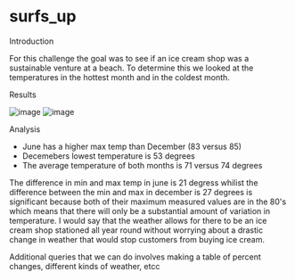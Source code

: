 # surfs_up

Introduction

For this challenge the goal was to see if an ice cream shop was a sustainable venture at a beach. To determine this we looked at the temperatures in the hottest month and in the coldest month. 

Results

![image](https://user-images.githubusercontent.com/113560850/227307255-6c4ac683-4bb6-4fd5-9c47-b78a47597ad2.png)
![image](https://user-images.githubusercontent.com/113560850/227307467-b3570ef6-ff1f-4c72-88d2-74f4e8cdb7f4.png)


Analysis

- June has a higher max temp than December (83 versus 85)
- Decemebers lowest temperature is 53 degrees
- The average temperature of both months is 71 versus 74 degrees

The difference in min and max temp in june is 21 degress whilist the difference between the min and max in december is 27 degrees is significant because both of their maximum measured values are in the 80's which means that there will only be a substantial amount of variation in temperature. I would say that the weather allows for there to be an ice cream shop stationed all year round without worrying about a drastic change in weather that would stop customers from buying ice cream.

Additional queries that we can do involves making a table of percent changes, different kinds of weather, etcc
